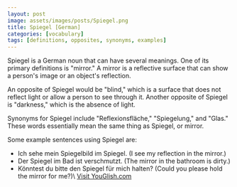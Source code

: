 ```yaml
---
layout: post
image: assets/images/posts/Spiegel.png
title: Spiegel [German]
categories: [vocabulary]
tags: [definitions, opposites, synonyms, examples]
---
```


Spiegel is a German noun that can have several meanings. One of its primary definitions is "mirror." A mirror is a reflective surface that can show a person's image or an object's reflection. 

An opposite of Spiegel would be "blind," which is a surface that does not reflect light or allow a person to see through it. Another opposite of Spiegel is "darkness," which is the absence of light.

Synonyms for Spiegel include "Reflexionsfläche," "Spiegelung," and "Glas." These words essentially mean the same thing as Spiegel, or mirror.

Some example sentences using Spiegel are:

- Ich sehe mein Spiegelbild im Spiegel. (I see my reflection in the mirror.)
- Der Spiegel im Bad ist verschmutzt. (The mirror in the bathroom is dirty.)
- Könntest du bitte den Spiegel für mich halten? (Could you please hold the mirror for me?)\ <a id="yg-widget-0" class="youglish-widget" data-query="Spiegel" data-lang="german" data-components="8412" data-auto-start="0" data-bkg-color="theme_light" data-title="How%20to%20pronounce%20Spiegel%20in%20German"  rel="nofollow" href="https://youglish.com">Visit YouGlish.com</a><script async src="https://youglish.com/public/emb/widget.js" charset="utf-8"></script>